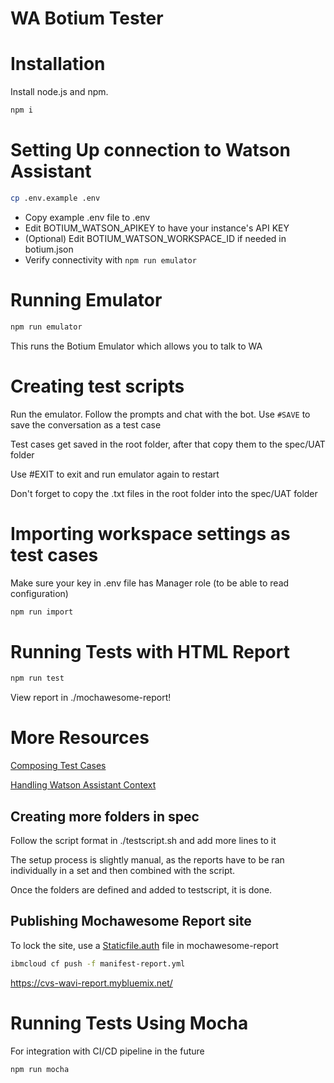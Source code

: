 # WA Botium Tester

# Installation

Install node.js and npm.

```sh
npm i
```

# Setting Up connection to Watson Assistant

```sh
cp .env.example .env
```

- Copy example .env file to .env
- Edit BOTIUM_WATSON_APIKEY to have your instance's API KEY
- (Optional) Edit BOTIUM_WATSON_WORKSPACE_ID if needed in botium.json
- Verify connectivity with `npm run emulator`

# Running Emulator

```sh
npm run emulator
```

This runs the Botium Emulator which allows you to talk to WA

# Creating test scripts

Run the emulator. Follow the prompts and chat with the bot. Use `#SAVE` to save the conversation as a test case

Test cases get saved in the root folder, after that copy them to the spec/UAT folder

Use #EXIT to exit and run emulator again to restart

Don't forget to copy the .txt files in the root folder into the spec/UAT folder

# Importing workspace settings as test cases

Make sure your key in .env file has Manager role (to be able to read configuration)
```sh
npm run import
```

# Running Tests with HTML Report

```sh
npm run test
```

View report in ./mochawesome-report!

# More Resources

[Composing Test Cases](https://botium-docs.readthedocs.io/en/latest/05_botiumscript/index.html#composing-in-text-files)

[Handling Watson Assistant Context](https://github.com/codeforequity-at/botium-connector-watson#watson-assistant-context-handling)

## Creating more folders in spec

Follow the script format in ./testscript.sh and add more lines to it

The setup process is slightly manual, as the reports have to be ran individually in a set and then combined with the script.

Once the folders are defined and added to testscript, it is done.

## Publishing Mochawesome Report site

To lock the site, use a [Staticfile.auth](https://hostingcanada.org/htpasswd-generator/) file in mochawesome-report

```sh
ibmcloud cf push -f manifest-report.yml
```

https://cvs-wavi-report.mybluemix.net/

# Running Tests Using Mocha

For integration with CI/CD pipeline in the future

```sh
npm run mocha
```
